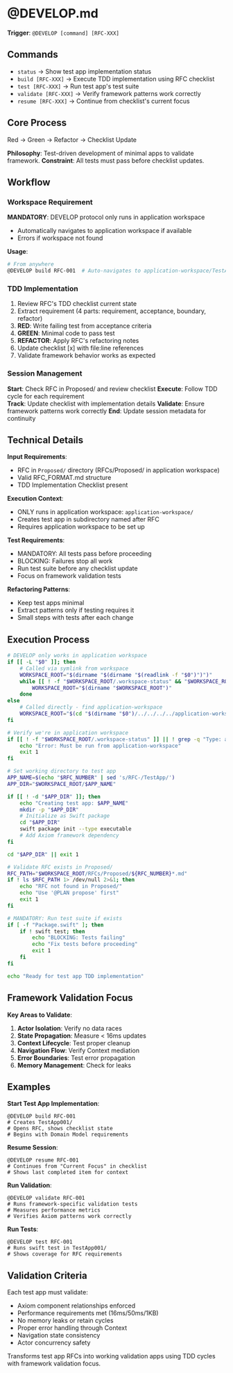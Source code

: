 # @DEVELOP.md

**Trigger**: `@DEVELOP [command] [RFC-XXX]`

## Commands

- `status` → Show test app implementation status
- `build [RFC-XXX]` → Execute TDD implementation using RFC checklist
- `test [RFC-XXX]` → Run test app's test suite
- `validate [RFC-XXX]` → Verify framework patterns work correctly
- `resume [RFC-XXX]` → Continue from checklist's current focus

## Core Process

Red → Green → Refactor → Checklist Update

**Philosophy**: Test-driven development of minimal apps to validate framework.
**Constraint**: All tests must pass before checklist updates.

## Workflow

### Workspace Requirement
**MANDATORY**: DEVELOP protocol only runs in application workspace
- Automatically navigates to application workspace if available
- Errors if workspace not found

**Usage**:
```bash
# From anywhere
@DEVELOP build RFC-001  # Auto-navigates to application-workspace/TestApp001
```

### TDD Implementation
1. Review RFC's TDD checklist current state
2. Extract requirement (4 parts: requirement, acceptance, boundary, refactor)
3. **RED**: Write failing test from acceptance criteria
4. **GREEN**: Minimal code to pass test
5. **REFACTOR**: Apply RFC's refactoring notes
6. Update checklist [x] with file:line references
7. Validate framework behavior works as expected

### Session Management
**Start**: Check RFC in Proposed/ and review checklist
**Execute**: Follow TDD cycle for each requirement  
**Track**: Update checklist with implementation details
**Validate**: Ensure framework patterns work correctly
**End**: Update session metadata for continuity

## Technical Details

**Input Requirements**:
- RFC in `Proposed/` directory (RFCs/Proposed/ in application workspace)
- Valid RFC_FORMAT.md structure
- TDD Implementation Checklist present

**Execution Context**:
- ONLY runs in application workspace: `application-workspace/`
- Creates test app in subdirectory named after RFC
- Requires application workspace to be set up

**Test Requirements**:
- MANDATORY: All tests pass before proceeding
- BLOCKING: Failures stop all work
- Run test suite before any checklist update
- Focus on framework validation tests

**Refactoring Patterns**:
- Keep test apps minimal
- Extract patterns only if testing requires it
- Small steps with tests after each change

## Execution Process

```bash
# DEVELOP only works in application workspace
if [[ -L "$0" ]]; then
    # Called via symlink from workspace
    WORKSPACE_ROOT="$(dirname "$(dirname "$(readlink -f "$0")")")"
    while [[ ! -f "$WORKSPACE_ROOT/.workspace-status" && "$WORKSPACE_ROOT" != "/" ]]; do
        WORKSPACE_ROOT="$(dirname "$WORKSPACE_ROOT")"
    done
else
    # Called directly - find application-workspace
    WORKSPACE_ROOT="$(cd "$(dirname "$0")/../../../../application-workspace" 2>/dev/null && pwd)"
fi

# Verify we're in application workspace
if [[ ! -f "$WORKSPACE_ROOT/.workspace-status" ]] || ! grep -q "Type: application" "$WORKSPACE_ROOT/.workspace-status"; then
    echo "Error: Must be run from application-workspace"
    exit 1
fi

# Set working directory to test app
APP_NAME=$(echo "$RFC_NUMBER" | sed 's/RFC-/TestApp/')
APP_DIR="$WORKSPACE_ROOT/$APP_NAME"

if [[ ! -d "$APP_DIR" ]]; then
    echo "Creating test app: $APP_NAME"
    mkdir -p "$APP_DIR"
    # Initialize as Swift package
    cd "$APP_DIR"
    swift package init --type executable
    # Add Axiom framework dependency
fi

cd "$APP_DIR" || exit 1

# Validate RFC exists in Proposed/
RFC_PATH="$WORKSPACE_ROOT/RFCs/Proposed/${RFC_NUMBER}*.md"
if ! ls $RFC_PATH 1> /dev/null 2>&1; then
    echo "RFC not found in Proposed/"
    echo "Use '@PLAN propose' first"
    exit 1
fi

# MANDATORY: Run test suite if exists
if [ -f "Package.swift" ]; then
    if ! swift test; then
        echo "BLOCKING: Tests failing"
        echo "Fix tests before proceeding"
        exit 1
    fi
fi

echo "Ready for test app TDD implementation"
```

## Framework Validation Focus

**Key Areas to Validate**:
1. **Actor Isolation**: Verify no data races
2. **State Propagation**: Measure < 16ms updates
3. **Context Lifecycle**: Test proper cleanup
4. **Navigation Flow**: Verify Context mediation
5. **Error Boundaries**: Test error propagation
6. **Memory Management**: Check for leaks

## Examples

**Start Test App Implementation**:
```
@DEVELOP build RFC-001
# Creates TestApp001/
# Opens RFC, shows checklist state
# Begins with Domain Model requirements
```

**Resume Session**:
```
@DEVELOP resume RFC-001  
# Continues from "Current Focus" in checklist
# Shows last completed item for context
```

**Run Validation**:
```
@DEVELOP validate RFC-001
# Runs framework-specific validation tests
# Measures performance metrics
# Verifies Axiom patterns work correctly
```

**Run Tests**:
```
@DEVELOP test RFC-001
# Runs swift test in TestApp001/
# Shows coverage for RFC requirements
```

## Validation Criteria

Each test app must validate:
- Axiom component relationships enforced
- Performance requirements met (16ms/50ms/1KB)
- No memory leaks or retain cycles
- Proper error handling through Context
- Navigation state consistency
- Actor concurrency safety

Transforms test app RFCs into working validation apps using TDD cycles with framework validation focus.